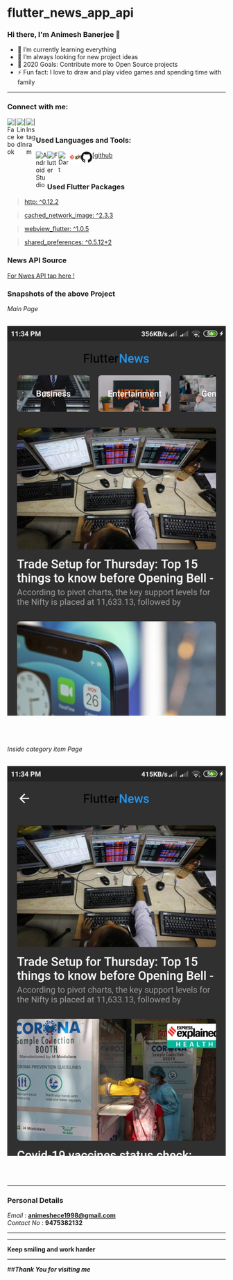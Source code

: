 # flutter_news_app_api

### Hi there, I'm Animesh Banerjee 👋


- 💪 I’m currently learning everything
- 👯 I’m always looking for new project ideas
- 🥅 2020 Goals: Contribute more to Open Source projects
- ⚡ Fun fact: I love to draw and play video games and spending time with family

---


### Connect with me:

[<img align="left" alt=" | Facebook" width="22px" src="https://cdn.jsdelivr.net/npm/simple-icons@v3/icons/facebook.svg" />][facebook]
[<img align="left" alt=" | LinkedIn" width="22px" src="https://cdn.jsdelivr.net/npm/simple-icons@v3/icons/linkedin.svg" />][linkedin]
[<img align="left" alt=" | Instagram" width="22px" src="https://cdn.jsdelivr.net/npm/simple-icons@v3/icons/instagram.svg" />][instagram]

<br>


### Used Languages and Tools:

[<img align="left" alt="Android Studio" width="26px" src="https://www.kindpng.com/picc/m/25-255595_icon-android-studio-logo-hd-png-download.png" />][github]
[<img align="left" alt="Flutter" width="26px" src="https://flutterappdev.com/wp-content/uploads/2019/01/Screen-Shot-2019-01-25-at-12.54.42-PM-860x500.png" />[github]
[<img align="left" alt="Dart" width="26px" src="https://dwglogo.com/wp-content/uploads/2018/03/Dart_logo.png" />][github]
[<img align="left" alt="Git" width="26px" src="https://raw.githubusercontent.com/github/explore/80688e429a7d4ef2fca1e82350fe8e3517d3494d/topics/git/git.png" />][github]
[<img align="left" alt="GitHub" width="26px" src="https://raw.githubusercontent.com/github/explore/78df643247d429f6cc873026c0622819ad797942/topics/github/github.png" />][github]

<br>


### Used Flutter Packages

>[http: ^0.12.2](https://pub.dev/packages/http)

>[cached_network_image: ^2.3.3](https://pub.dev/packages/cached_network_image)

>[webview_flutter: ^1.0.5](https://pub.dev/packages/webview_flutter)

>[shared_preferences: ^0.5.12+2](https://pub.dev/packages/shared_preference)


### News API Source
[For Nwes API tap here !](https://newsapi.org/)


### Snapshots of the above Project
_Main Page_
<br>
<br>

![Main Screen](snapshorts/mainPage.jpeg)
<br>
<br>
<br>
<br>

_Inside category item Page_
<br>
<br>

![Category](snapshorts/category.jpeg)
<br>
<br>
<br>
<br>

***
### Personal Details
_Email_ : **animeshece1998@gmail.com**
<br>
_Contact No_ : **9475382132**

***
***
**Keep smiling and work harder**
***
##_**Thank You for visiting me**_

[instagram]: https://www.instagram.com/animesh_rik_banerjee/?hl=en
[linkedin]: https://www.linkedin.com/in/animesh-banerjee-747012137/
[facebook]: https://www.facebook.com/animesh.banerjee.3979489
[github]: https://github.com/animeshrick


